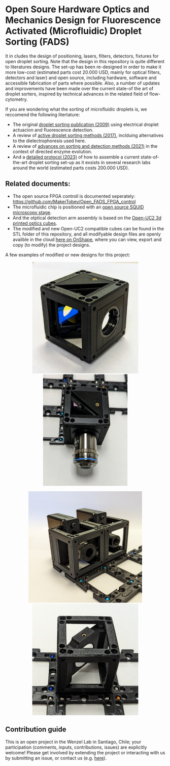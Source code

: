 # Open Soure Hardware Optics and Mechanics Design for Fluorescence Activated (Microfluidic) Droplet Sorting (FADS)

It in cludes the design of positioning, lasers, filters, detectors, fixtures for open droplet sorting. Note that the design in this repository is quite different to literatures designs. The set-up has been re-designed in order to make it more low-cost (estimated parts cost 20.000 USD, mainly for optical filters, detectors and laser) and open source, including hardware, software and accessible fabrication of parts where possible. Also, a number of updates and improvements have been made over the current state-of the art of droplet sorters, inspired by technical advances in the related field of flow-cytometry.

If you are wondering what the sorting of microfluidic droplets is, we reccomend the following litertature:
* The original [droplet sorting publication (2009)](https://doi.org/10.1039/b902504a) using electrical droplet actuacion and fluorescence detection.
* A review of [active droplet sorting methods (2017)](https://doi.org/10.1039/c6lc01435f ), inclduing alternatives to the dielectrophoresis used here.
* A review of [advances on sorting and detection methods (2021)](https://doi.org/10.3389/fchem.2021.666867) in the context of directed enzyme evolution.
* And a [detailed protocol (2023)](https://doi.org/10.1038/s41596-022-00796-2) of how to assemble a current state-of-the-art droplet sorting set-up as it exsists in several research labs around the world (estimated parts costs 200.000 USD).

## Related documents:

* The open source FPGA controll is documented seperately: https://github.com/MakerTobey/Open_FADS_FPGA_control
* The microfluidic chip is positioned with an [open source SQUID microscopy stage](https://github.com/wenzel-lab/squid-motorized-stage).
* And the otptical detection arm assembly is based on the [Open-UC2 3d printed optics cubes](https://github.com/openUC2/UC2-GIT).
* The modified and new Open-UC2 compatible cubes can be found in the STL folder of this repository, and all modifyable design files are openly availble in the cloud [here on OnShape](https://tinyurl.com/WenzelLabUC2), where you can view, export and copy (to modify) the project designs.

A few examples of modified or new designs for this project:

<p align="center">
<img src="./images/filter_cube_finished_(green_blue).jpg" height="350">
<img src="./images/objective_insert_as_filter_in_cube.jpg" height="350">
</p>
<p align="center">
<img src="./images/detector_SiPM_holder_assembled.jpg" height="350">
<img src="./images/mirror_mount_with_heat_inserts_assembled.jpg" height="350">
</p>

## Contribution guide

This is an open project in the Wenzel Lab in Santiago, Chile; your participation (comments, inputs, contributions, issues) are explicitly welcome! Please get involved by extending the project or interacting with us by submitting an issue, or contact us (e.g. [here](https://ingenieriabiologicaymedica.uc.cl/en/people/faculty/821-tobias-wenzel)).
